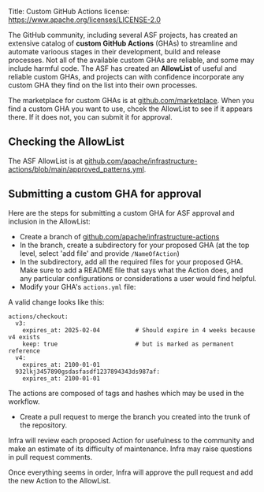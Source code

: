 Title: Custom GitHub Actions
license: https://www.apache.org/licenses/LICENSE-2.0

The GitHub community, including several ASF projects, has created an extensive catalog of **custom GitHub Actions** (GHAs) to streamline and automate varioous stages in their development, build and release processes. Not all of the available custom GHAs are reliable, and some may include harmful code. The ASF has created an **AllowList** of useful and reliable custom GHAs, and projects can with confidence incorporate any custom GHA they find on the list into their own processes.

The marketplace for custom GHAs is at <a href="https://github.com/marketplace" target="_blank">github.com/marketplace</a>. When you find a custom GHA you want to use, chcek the AllowList to see if it appears there. If it does not, you can submit it for approval.

## Checking the AllowList
The ASF AllowList is at <a href="https://github.com/apache/infrastructure-actions/blob/main/approved_patterns.yml" target="_blank">github.com/apache/infrastructure-actions/blob/main/approved_patterns.yml</a>. 

## Submitting a custom GHA for approval
Here are the steps for submitting a custom GHA for ASF approval and inclusion in the AllowList:

  - Create a branch of <a href="https://github.com/apache/infrastructure-actions" target="_blank">github.com/apache/infrastructure-actions</a>
  - In the branch, create a subdirectory for your proposed GHA (at the top level, select 'add file' and provide `/NameOfAction`)
  - In the subdirectory, add all the required files for your proposed GHA. Make sure to add a README file that says what the Action does, and any particular configurations or considerations a user would find helpful.
  - Modify your GHA's `actions.yml` file: 

A valid change looks like this:

```
actions/checkout:
  v3:
    expires_at: 2025-02-04          # Should expire in 4 weeks because v4 exists
    keep: true                      # but is marked as permanent reference
  v4:
    expires_at: 2100-01-01
  932lkj3457890gsdasfasdf1237894343ds987af:
    expires_at: 2100-01-01
```

The actions are composed of tags and hashes which may be used in the workflow.
  
  - Create a pull request to merge the branch you created into the trunk of the repository.


Infra will review each proposed Action for usefulness to the community and make an estimate of its difficulty of maintenance. Infra may raise questions in pull request comments.

Once everything seems in order, Infra will approve the pull request and add the new Action to the AllowList.
